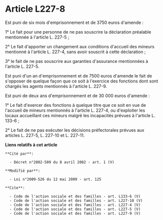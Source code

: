 # Article L227-8

Est puni de six mois d'emprisonnement et de 3750 euros d'amende : 

1° Le fait pour une personne de ne pas souscrire la déclaration préalable mentionnée à l'article L. 227-5 ; 

2° Le fait d'apporter un changement aux conditions d'accueil des mineurs mentionné à l'article L. 227-4, sans avoir souscrit
à cette déclaration ; 

3° le fait de ne pas souscrire aux garanties d'assurance mentionnées à l'article L. 227-5. 

Est puni d'un an d'emprisonnement et de 7500 euros d'amende le fait de s'opposer de quelque façon que ce soit à l'exercice
des fonctions dont sont chargés les agents mentionnés à l'article L. 227-9. 

Est puni de deux ans d'emprisonnement et de 30 000 euros d'amende : 

1° Le fait d'exercer des fonctions à quelque titre que ce soit en vue de l'accueil de mineurs mentionnés à l'article L.
227-4, ou d'exploiter les locaux accueillant ces mineurs malgré les incapacités prévues à l'article L. 133-6 ; 

2° Le fait de ne pas exécuter les décisions préfectorales prévues aux articles L. 227-5, L. 227-10 et L. 227-11.

**Liens relatifs à cet article**

	**Cité par**:

	  - Décret n°2002-509 du 8 avril 2002 - art. 1 (V)

	**Modifié par**:

	  - Loi n°2009-526 du 12 mai 2009 - art. 125

	**Cite**:

	  - Code de l'action sociale et des familles - art. L133-6 (V)
	  - Code de l'action sociale et des familles - art. L227-10 (V)
	  - Code de l'action sociale et des familles - art. L227-4 (V)
	  - Code de l'action sociale et des familles - art. L227-5 (V)
	  - Code de l'action sociale et des familles - art. L227-9 (V)
